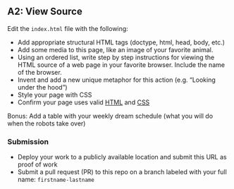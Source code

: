 ## A2: View Source

Edit the `index.html` file with the following:
- Add appropriate structural HTML tags (doctype, html, head, body, etc.) 
- Add some media to this page, like an image of your favorite animal.
- Using an ordered list, write step by step instructions for viewing the HTML source of a web page in your favorite browser. Include the name of the browser.
- Invent and add a new unique metaphor for this action (e.g. “Looking under the hood”) 
- Style your page with CSS 
- Confirm your page uses valid [HTML](https://validator.w3.org/) and [CSS](https://jigsaw.w3.org/css-validator/)

Bonus: Add a table with your weekly dream schedule (what you will do when the robots take over)

### Submission
- Deploy your work to a publicly available location and submit this URL as proof of work
- Submit a pull request (PR) to this repo on a branch labeled with your full name: `firstname-lastname`

